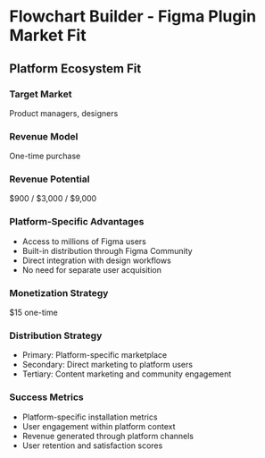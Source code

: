 # Flowchart Builder - Figma Plugin Market Fit

## Platform Ecosystem Fit

### Target Market
Product managers, designers

### Revenue Model
One-time purchase

### Revenue Potential
$900 / $3,000 / $9,000

### Platform-Specific Advantages
- Access to millions of Figma users
- Built-in distribution through Figma Community
- Direct integration with design workflows
- No need for separate user acquisition

### Monetization Strategy
$15 one-time

### Distribution Strategy
- Primary: Platform-specific marketplace
- Secondary: Direct marketing to platform users
- Tertiary: Content marketing and community engagement

### Success Metrics
- Platform-specific installation metrics
- User engagement within platform context
- Revenue generated through platform channels
- User retention and satisfaction scores
